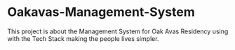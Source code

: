 # Oakavas-Management-System
This project is about the Management System for Oak Avas Residency using with the Tech Stack making the people lives simpler.
